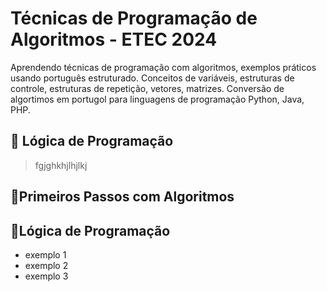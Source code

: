 # Técnicas de Programação de Algoritmos - ETEC 2024
Aprendendo técnicas de programação com algoritmos, exemplos práticos usando português estruturado. Conceitos de variáveis, estruturas de controle, estruturas de repetição, vetores, matrizes. Conversão de algortimos em portugol para linguagens de programação Python, Java, PHP.

## 📌 Lógica de Programação
> fgjghkhjlhjlkj


## 📌Primeiros Passos com Algoritmos


## 📌Lógica de Programação
- exemplo 1
- exemplo 2
- exemplo 3
